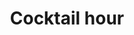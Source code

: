 ---
title: "Cocktail hour"
location: "Main Downstairs"
time: "4:45 — 6pm"
order: "H1"
edition: "2023"
---